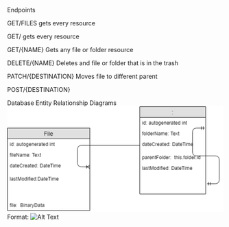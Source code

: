 Endpoints

GET/FILES gets every resource

GET/ gets every resource

GET/{NAME} Gets any file or folder resource

DELETE/{NAME} Deletes and file or folder that is in the trash

PATCH/{DESTINATION} Moves file to different parent

POST/{DESTINATION}

Database Entity Relationship Diagrams
![GitHub Logo](./docimages/databasediagram.png)
Format: ![Alt Text](url)
